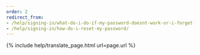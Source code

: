 ```yaml
---
order: 2
redirect_from:
- /help/signing-in/what-do-i-do-if-my-password-doesnt-work-or-i-forget-it/
- /help/signing-in/how-do-i-reset-my-password/
---
```


{% include help/translate_page.html url=page.url %}
